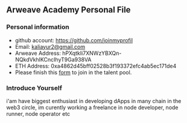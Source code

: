 ## Arweave Academy Personal File

### Personal information

- github account: https://github.com/joinmyprofil
- Email: kaliayur2@gmail.com
- Arweave Address: hPXqtkIi7XNWzYBXQn-NQkdVkhIKCncIhyT9Ga938VA
- ETH Address: 0xa4862d45bff02528b3f193372efc4ab5ec171de4
- Please finish this [form](https://docs.google.com/forms/d/e/1FAIpQLSfWA5fIIcBgmRppm3jNz5vmf9Mai_QMVil-2pO4r7YKn_Zhtw/viewform?usp=sf_link) to join in the talent pool.

### Introduce Yourself
 i'am have biggest enthusiast in developing dApps in many chain in the web3 circle, im curently working a freelance in node developer, node runner, node operator etc